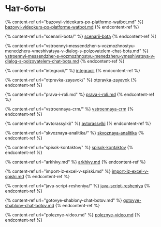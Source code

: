 # Чат-боты

{% content-ref url="bazovyi-videokurs-po-platforme-watbot.md" %}
[bazovyi-videokurs-po-platforme-watbot.md](bazovyi-videokurs-po-platforme-watbot.md)
{% endcontent-ref %}

{% content-ref url="scenarii-bota/" %}
[scenarii-bota](scenarii-bota/)
{% endcontent-ref %}

{% content-ref url="vstroennyi-messendzher-s-vozmozhnostyu-menedzheru-vmeshivatsya-v-dialog-s-polzovatelem-chat-bota.md" %}
[vstroennyi-messendzher-s-vozmozhnostyu-menedzheru-vmeshivatsya-v-dialog-s-polzovatelem-chat-bota.md](vstroennyi-messendzher-s-vozmozhnostyu-menedzheru-vmeshivatsya-v-dialog-s-polzovatelem-chat-bota.md)
{% endcontent-ref %}

{% content-ref url="integracii/" %}
[integracii](integracii/)
{% endcontent-ref %}

{% content-ref url="otpravka-zayavok/" %}
[otpravka-zayavok](otpravka-zayavok/)
{% endcontent-ref %}

{% content-ref url="prava-i-roli.md" %}
[prava-i-roli.md](prava-i-roli.md)
{% endcontent-ref %}

{% content-ref url="vstroennaya-crm/" %}
[vstroennaya-crm](vstroennaya-crm/)
{% endcontent-ref %}

{% content-ref url="avtorassylki/" %}
[avtorassylki](avtorassylki/)
{% endcontent-ref %}

{% content-ref url="skvoznaya-analitika/" %}
[skvoznaya-analitika](skvoznaya-analitika/)
{% endcontent-ref %}

{% content-ref url="spisok-kontaktov/" %}
[spisok-kontaktov](spisok-kontaktov/)
{% endcontent-ref %}

{% content-ref url="arkhivy.md" %}
[arkhivy.md](arkhivy.md)
{% endcontent-ref %}

{% content-ref url="import-iz-excel-v-spiski.md" %}
[import-iz-excel-v-spiski.md](import-iz-excel-v-spiski.md)
{% endcontent-ref %}

{% content-ref url="java-script-resheniya/" %}
[java-script-resheniya](java-script-resheniya/)
{% endcontent-ref %}

{% content-ref url="gotovye-shablony-chat-botov.md" %}
[gotovye-shablony-chat-botov.md](gotovye-shablony-chat-botov.md)
{% endcontent-ref %}

{% content-ref url="poleznye-video.md" %}
[poleznye-video.md](poleznye-video.md)
{% endcontent-ref %}
